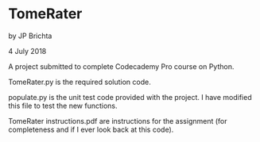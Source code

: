 # TomeRater

by JP Brichta

4 July 2018

A project submitted to complete Codecademy Pro course on Python.

TomeRater.py is the required solution code.

populate.py is the unit test code provided with the project. I have modified this file to test the new functions.

TomeRater instructions.pdf are instructions for the assignment (for completeness and if I ever look back at this code).
